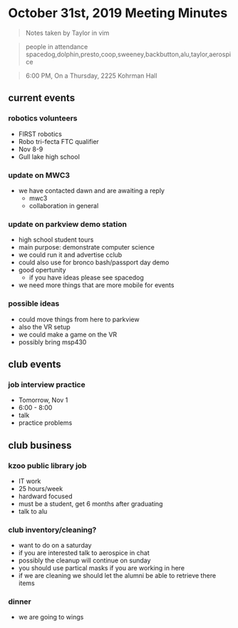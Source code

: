 # October 31st, 2019 Meeting Minutes
> Notes taken by Taylor in vim

>  people in attendance spacedog,dolphin,presto,coop,sweeney,backbutton,alu,taylor,aerospice

> 6:00 PM, On a Thursday, 2225 Kohrman Hall

## current events

### robotics volunteers
* FIRST robotics
* Robo tri-fecta FTC qualifier
* Nov 8-9
* Gull lake high school

### update on MWC3
* we have contacted dawn and are awaiting a reply
  * mwc3
  * collaboration in general

### update on parkview demo station
* high school student tours
* main purpose: demonstrate computer science
* we could run it and advertise cclub
* could also use for bronco bash/passport day demo
* good opertunity
  * if you have ideas please see spacedog
* we need more things that are more mobile for events

### possible ideas
* could move things from here to parkview
* also the VR setup 
* we could make a game on the VR
* possibly bring msp430
  
## club events

### job interview practice
* Tomorrow, Nov 1
* 6:00 - 8:00
* talk
* practice problems

## club business

### kzoo public library job
* IT work
* 25 hours/week
* hardward focused
* must be a student, get 6 months after graduating
* talk to alu

### club inventory/cleaning?
* want to do on a saturday
* if you are interested talk to aerospice in chat
* possibly the cleanup will continue  on sunday 
* you should use partical masks if you are working in here
* if we are cleaning we should let the alumni be able to  retrieve there items   

### dinner
* we are going to wings
  